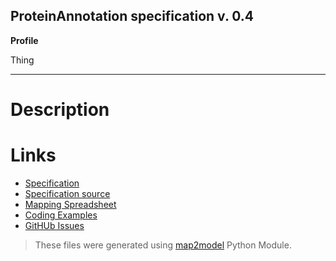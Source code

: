 ## ProteinAnnotation specification v. 0.4 

**Profile** 

Thing

**** 

# Description 
 
# Links 
- [Specification](http://bioschemas.org/bsc_specs/ProteinAnnotation/)
- [Specification source](../ProteinAnnotation.html)
- [Mapping Spreadsheet](https://docs.google.com/spreadsheets/d/1I0_i-j3MHedhLD53RIugEOSJtfF9CIN4Nm1eqsaHmxg/edit?usp=drivesdk)
- [Coding Examples](https://github.com/BioSchemas/specifications/tree/master/ProteinAnnotation/examples)
- [GitHUb Issues](https://github.com/BioSchemas/bioschemas/labels/type%3A%20ProteinAnnotation)
> These files were generated using [map2model](https://github.com/BioSchemas/map2model) Python Module.